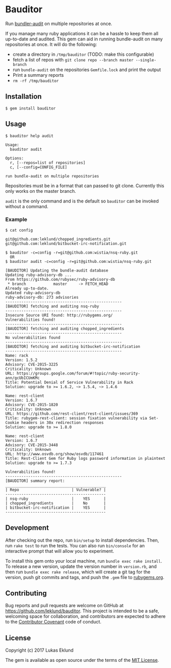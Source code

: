 # Bauditor

Run [bundler-audit](https://github.com/rubysec/bundler-audit) on multiple repositories at once.

If you manage many ruby applications it can be a hassle to keep them all up-to-date and audited. This gem can aid in running bundle-audit on many repositories at once. It will do the following:

* create a directory in `/tmp/bauditor` (TODO: make this configurable)
* fetch a list of repos with `git clone repo --branch master --single-branch`
* run `bundle-audit` on the repositories `Gemfile.lock` and print the output
* Print a summary reports
* `rm -rf /tmp/bauditor`

## Installation

```
$ gem install bauditor
```

## Usage

```
$ bauditor help audit

Usage:
  bauditor audit

Options:
  r, [--repos=list of repositories]
  c, [--config=CONFIG_FILE]

run bundle-audit on multiple repositories
```

Repositories must be in a format that can passed to git clone. Currently this only works on the master branch.

`audit` is the only command and is the default so `bauditor` can be invoked without a command.
### Example

```
$ cat config

git@github.com:leklund/chopped_ingredients.git
git@github.com:leklund/bitbucket-irc-notification.git

$ bauditor -c=config -r=git@github.com:wistia/nsq-ruby.git
  OR
$ bauditor audit -c=config -r=git@github.com:wistia/nsq-ruby.git

[BAUDITOR] Updating the bundle-audit database
Updating ruby-advisory-db ...
From https://github.com/rubysec/ruby-advisory-db
 * branch            master     -> FETCH_HEAD
Already up-to-date.
Updated ruby-advisory-db
ruby-advisory-db: 273 advisories
---------------------------------------------------
[BAUDITOR] fetching and auditing nsq-ruby
---------------------------------------------------
Insecure Source URI found: http://rubygems.org/
Vulnerabilities found!
---------------------------------------------------
[BAUDITOR] fetching and auditing chopped_ingredients
---------------------------------------------------
No vulnerabilities found
---------------------------------------------------
[BAUDITOR] fetching and auditing bitbucket-irc-notification
---------------------------------------------------
Name: rack
Version: 1.5.2
Advisory: CVE-2015-3225
Criticality: Unknown
URL: https://groups.google.com/forum/#!topic/ruby-security-ann/gcUbICUmKMc
Title: Potential Denial of Service Vulnerability in Rack
Solution: upgrade to >= 1.6.2, ~> 1.5.4, ~> 1.4.6

Name: rest-client
Version: 1.6.7
Advisory: CVE-2015-1820
Criticality: Unknown
URL: https://github.com/rest-client/rest-client/issues/369
Title: rubygem-rest-client: session fixation vulnerability via Set-Cookie headers in 30x redirection responses
Solution: upgrade to >= 1.8.0

Name: rest-client
Version: 1.6.7
Advisory: CVE-2015-3448
Criticality: Unknown
URL: http://www.osvdb.org/show/osvdb/117461
Title: Rest-Client Gem for Ruby logs password information in plaintext
Solution: upgrade to >= 1.7.3

Vulnerabilities found!
---------------------------------------------------
[BAUDITOR] summary report:
____________________________________________
| Repo                       | Vulnerable? |
--------------------------------------------
| nsq-ruby                   |    YES      |
| chopped_ingredients        |    No       |
| bitbucket-irc-notification |    YES      |
--------------------------------------------

```

## Development

After checking out the repo, run `bin/setup` to install dependencies. Then, run `rake test` to run the tests. You can also run `bin/console` for an interactive prompt that will allow you to experiment.

To install this gem onto your local machine, run `bundle exec rake install`. To release a new version, update the version number in `version.rb`, and then run `bundle exec rake release`, which will create a git tag for the version, push git commits and tags, and push the `.gem` file to [rubygems.org](https://rubygems.org).

## Contributing

Bug reports and pull requests are welcome on GitHub at https://github.com/leklund/bauditor. This project is intended to be a safe, welcoming space for collaboration, and contributors are expected to adhere to the [Contributor Covenant](http://contributor-covenant.org) code of conduct.


## License

Copyright (c) 2017 Lukas Eklund

The gem is available as open source under the terms of the [MIT License](http://opensource.org/licenses/MIT).
